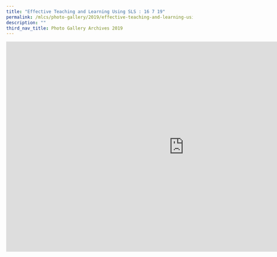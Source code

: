 ```yaml
---
title: "Effective Teaching and Learning Using SLS : 16 7 19"
permalink: /mlcs/photo-gallery/2019/effective-teaching-and-learning-using-sls-16-7-19/
description: ""
third_nav_title: Photo Gallery Archives 2019
---
```

<iframe allowfullscreen="true" height="569" width="960" frameborder="0" src="https://docs.google.com/presentation/d/e/2PACX-1vQnJZp94QgOb6AeQoNBgKR1QfCL9DUXuCrch5-oPZpQNkn35EMSSZgqxYEUBcVu4bMXgR5km0MVmyub/embed?start=false&amp;loop=false&amp;delayms=3000"></iframe>